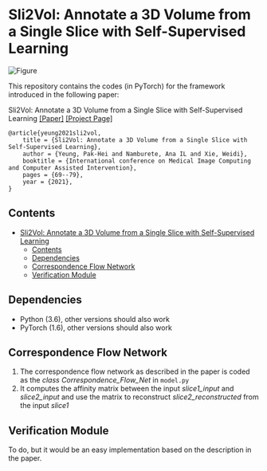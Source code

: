 
# Sli2Vol: Annotate a 3D Volume from a Single Slice with Self-Supervised Learning

![Figure](fig/sli2vol.gif)

This repository contains the codes (in PyTorch) for the framework introduced in the following paper:

Sli2Vol: Annotate a 3D Volume from a Single Slice with Self-Supervised Learning
[[Paper]](https://arxiv.org/abs/2105.12722) [[Project Page]](https://pakheiyeung.github.io/Sli2Vol_wp/)

```
@article{yeung2021sli2vol,
	title = {Sli2Vol: Annotate a 3D Volume from a Single Slice with Self-Supervised Learning},
	author = {Yeung, Pak-Hei and Namburete, Ana IL and Xie, Weidi},
	booktitle = {International conference on Medical Image Computing and Computer Assisted Intervention},
	pages = {69--79},
	year = {2021},
}
```
## Contents
- [Sli2Vol: Annotate a 3D Volume from a Single Slice with Self-Supervised Learning](#sli2vol-annotate-a-3d-volume-from-a-single-slice-with-self-supervised-learning)
  - [Contents](#contents)
  - [Dependencies](#dependencies)
  - [Correspondence Flow Network](#correspondence-flow-network)
  - [Verification Module](#verification-module)
   

## Dependencies
- Python (3.6), other versions should also work
- PyTorch (1.6), other versions should also work 

## Correspondence Flow Network
1. The correspondence flow network as described in the paper is coded as the *class Correspondence_Flow_Net* in `model.py`
2. It computes the affinity matrix between the input *slice1_input* and *slice2_input* and use the matrix to reconstruct *slice2_reconstructed* from the input *slice1*

## Verification Module
To do, but it would be an easy implementation based on the description in the paper.